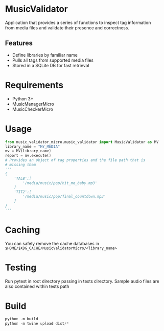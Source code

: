 # MusicValidator

Application that provides a series of functions to inspect tag information from media files and validate their presence and correctness.

## Features

-   Define libraries by familiar name
-   Pulls all tags from supported media files
-   Stored in a SQLite DB for fast retrieval

# Requirements

- Python 3+
- MusicManagerMicro
- MusicCheckerMicro

# Usage

```python
from music_validator_micro.music_validator import MusicValidator as MV
library_name = "MY_MEDIA"
mv = MV(library_name)
report = mv.execute()
# Provides an object of tag properties and the file path that is
# missing them
'''
{
    'TALB':[
        '/media/music/pop/hit_me_baby.mp3'
    ]
    'TIT2':[
        '/media/music/pop/final_countdown.mp3'
    ]
}
'''
```

# Caching

You can safely remove the cache databases in `$HOME/$XDG_CACHE/MusicValidatorMicro/<library_name>`

# Testing

Run pytest in root directory passing in tests directory. Sample audio files are also contained within tests path

# Build

```python
python -m build
python -m twine upload dist/*
```
